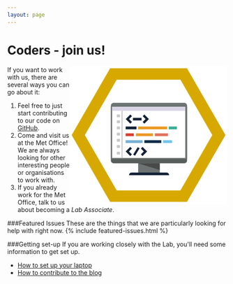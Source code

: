 ```yaml
---
layout: page
---
```


Coders - join us!
=================

<img src="/images/coder.svg" style="float:right" alt="coder">

If you want to work with us, there are several ways you can go about it:

1. Feel free to just start contributing to our code on [GitHub]({{site.github-url}}).
1. Come and visit us at the Met Office! We are always looking for other interesting people or organisations to work with.
1. If you already work for the Met Office, talk to us about becoming a *Lab Associate*.

###Featured Issues
These are the things that we are particularly looking for help with right now.
{% include featured-issues.html %}

###Getting set-up
If you are working closely with the Lab, you'll need some information to get set up.

* [How to set up your laptop](/get-involved/get-set-up/)
* [How to contribute to the blog](./how-to-blog)